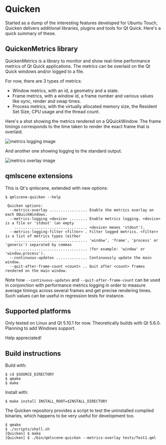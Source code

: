 # Quicken

Started as a dump of the interesting features developed for Ubuntu Touch, Quicken delivers additional libraries, plugins and tools for Qt Quick. Here's a quick summary of these.

## QuickenMetrics library

QuickenMetrics is a library to monitor and show real-time performance metrics of Qt Quick applications. The metrics can be overlaid on the Qt Quick windows and/or logged to a file.

For now, there are 3 types of metrics:

- Window metrics, with an id, a geometry and a state.
- Frame metrics, with a window id, a frame number and various values like sync, render and swap times.
- Process metrics, with the virtually allocated memory size, the Resident Set Size, CPU usage and the thread count.

Here's a shot showing the metrics rendered on a QQuickWindow. The frame timings corresponds to the time taken to render the exact frame that is overlaid.

![metrics logging image](https://raw.githubusercontent.com/wiki/loicmolinari/quicken/web/quicken-win.png)

And another one showing logging to the standard output.

![metrics overlay image](https://raw.githubusercontent.com/wiki/loicmolinari/quicken/web/quicken-term.png)

## qmlscene extensions

This is Qt's qmlscene, extended with new options:

```
$ qmlscene-quicken --help

 Quicken options:
  --metrics-overlay ................. Enable the metrics overlay on each QQuickWindows.
  --metrics-logging <device> ........ Enable metrics logging. <device> is a file or 'stdout' (an empty
    ................................. <device> means 'stdout').
  --metrics-logging-filter <filter> . Filter logged metrics. <filter> is a list of metrics types (either
    ................................. 'window', 'frame', 'process' or 'generic') separated by commas
    ................................. (for example: 'window' or 'window,process').
  --continuous-updates .............. Continuously update the main window.
  --quit-after-frame-count <count> .. Quit after <count> frames rendered on the main window.
```

Note how `--continuous-updates` and `--quit-after-frame-count` can be used in conjonction with performance metrics logging in order to measure average timings across several frames and get precise rendering times. Such values can be useful in regression tests for instance.

## Supported platforms

Only tested on Linux and Qt 5.10.1 for now. Theoretically builds with Qt 5.6.0. Planning to add Windows support.

Help appreciated!

## Build instructions

Build with:

```
$ cd $SOURCE_DIRECTORY
$ qmake
$ make
```

Install with:

```
$ make install INSTALL_ROOT=$INSTALL_DIRECTORY
```

The Quicken repository provides a script to test the uninstalled compiled binaries, which happens to be very useful for development too.

```
$ qmake
$ ./scripts/shell.sh
[Quicken] $ make
[Quicken] $ ./bin/qmlscene-quicken --metrics-overlay tests/Test1.qml
```
